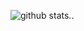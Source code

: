 ![github stats](https://github-readme-stats.vercel.app/api?username=zenkriztao&show_icons=true&count_private=true&include_all_commits)..
